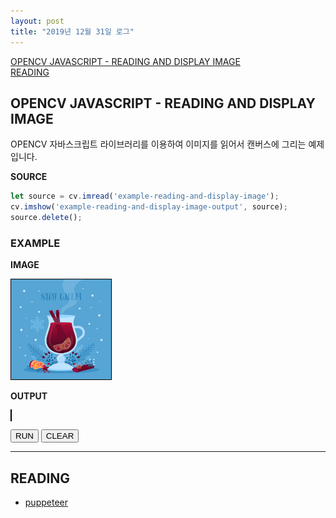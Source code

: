 ```yaml
---
layout: post
title: "2019년 12월 31일 로그"
---
```


[OPENCV JAVASCRIPT - READING AND DISPLAY IMAGE](#opencv-js-reading-displaying-image)<br />
[READING](#reading)<br />

<a name="opencv-js-reading-displaying-image"></a>
## OPENCV JAVASCRIPT - READING AND DISPLAY IMAGE

OPENCV 자바스크립트 라이브러리를 이용하여 이미지를 읽어서 캔버스에 그리는 예제입니다.

__SOURCE__

```js
let source = cv.imread('example-reading-and-display-image');
cv.imshow('example-reading-and-display-image-output', source);
source.delete();
```

### EXAMPLE

__IMAGE__

<img id="example-reading-and-display-image" src="/assets/images/opencv/js/anise.png" style="border: 1px solid #000000;">

__OUTPUT__

<canvas width="160" height="160" id="example-reading-and-display-image-output" style="border: 1px solid #000000;"></canvas>

<script>
function exampleReadingDisplayingImage()
{
  let source = cv.imread('example-reading-and-display-image');
  cv.imshow('example-reading-and-display-image-output', source);
  source.delete();
}
function clearExampleReadingDisplayingImageOutput()
{
  let canvas = document.getElementById('example-reading-and-display-image-output');
  let context = canvas.getContext('2d');
  context.clearRect(0, 0, canvas.width, canvas.height);
}
</script>

<button onclick="dispatch(exampleReadingDisplayingImage)">RUN</button> <button onclick="clearExampleReadingDisplayingImageOutput()">CLEAR</button>

----

<a name="reading"></a>
## READING

- [puppeteer](https://github.com/puppeteer/puppeteer)
